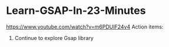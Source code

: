 # Learn-GSAP-In-23-Minutes
https://www.youtube.com/watch?v=m6PDUIF24v4
Action items:
1. Continue to explore Gsap library
